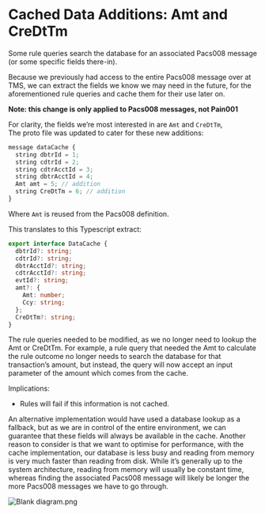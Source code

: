 <!-- SPDX-License-Identifier: Apache-2.0 -->

# Cached Data Additions: Amt and CreDtTm

Some rule queries search the database for an associated Pacs008 message (or some specific fields there-in).

Because we previously had access to the entire Pacs008 message over at TMS, we can extract the fields we know we may need in the future, for the aforementioned rule queries and cache them for their use later on.

**Note: this change is only applied to Pacs008 messages, not Pain001**

For clarity, the fields we’re most interested in are `Amt` and `CreDtTm`,  
The proto file was updated to cater for these new additions:  

```typescript
message dataCache {
  string dbtrId = 1;
  string cdtrId = 2;
  string cdtrAcctId = 3;
  string dbtrAcctId = 4;
  Amt amt = 5; // addition
  string CreDtTm = 6; // addition
} 
```

Where `Amt` is reused from the Pacs008 definition.

This translates to this Typescript extract:

```typescript
export interface DataCache {
  dbtrId?: string;
  cdtrId?: string;
  dbtrAcctId?: string;
  cdtrAcctId?: string;
  evtId?: string;
  amt?: {
    Amt: number;
    Ccy: string;
  };
  CreDtTm?: string;
}
```

The rule queries needed to be modified, as we no longer need to lookup the Amt or CreDtTm. For example, a rule query that needed the Amt to calculate the rule outcome no longer needs to search the database for that transaction’s amount, but instead, the query will now accept an input parameter of the amount which comes from the cache.  
  
Implications:

- Rules will fail if this information is not cached.

An alternative implementation would have used a database lookup as a fallback, but as we are in control of the entire environment, we can guarantee that these fields will always be available in the cache. Another reason to consider is that we want to optimise for performance, with the cache implementation, our database is less busy and reading from memory is very much faster than reading from disk. While it’s generally up to the system architecture, reading from memory will usually be constant time, whereas finding the associated Pacs008 message will likely be longer the more Pacs008 messages we have to go through.

![Blank diagram.png](../../images/10-Cached-Data-Additions-Amt-And-Credttm.png)
